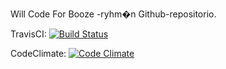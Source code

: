 Will Code For Booze -ryhm�n Github-repositorio.

TravisCI:
[![Build Status](https://travis-ci.org/Tyhjis/Will-Code-For-Booze.svg?branch=master)](https://travis-ci.org/Tyhjis/Will-Code-For-Booze)

CodeClimate:
[![Code Climate](https://codeclimate.com/github/Tyhjis/Will-Code-For-Booze.png)](https://codeclimate.com/github/Tyhjis/Will-Code-For-Booze)
